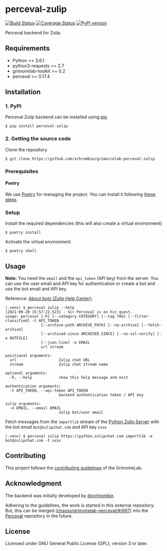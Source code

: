 # perceval-zulip
[![Build Status](https://github.com/vchrombie/grimoirelab-perceval-zulip/workflows/tests/badge.svg)](https://github.com/vchrombie/grimoirelab-perceval-zulip/actions?query=workflow:tests+branch:master+event:push) [![Coverage Status](https://img.shields.io/coveralls/vchrombie/grimoirelab-perceval-zulip.svg)](https://coveralls.io/r/vchrombie/grimoirelab-perceval-zulip?branch=master) [![PyPI version](https://badge.fury.io/py/perceval-zulip.svg)](https://badge.fury.io/py/perceval-zulip)

Perceval backend for Zulip.

## Requirements

* Python >= 3.6.1
* python3-requests >= 2.7
* grimoirelab-toolkit >= 0.2
* perceval >= 0.17.4

## Installation

### 1. PyPI

Perceval Zulip backend can be installed using [pip](https://pip.pypa.io/en/stable/)
```
$ pip install perceval-zulip
```

### 2. Getting the source code

Clone the repository
```
$ git clone https://github.com/vchrombie/grimoirelab-perceval-zulip
```

### Prerequisites

#### Poetry

We use [Poetry](https://python-poetry.org/docs/) for managing the project.
You can install it following [these steps](https://python-poetry.org/docs/#installation).

### Setup

Install the required dependencies (this will also create a virtual environment)
```
$ poetry install
```

Activate the virtual environment
```
$ poetry shell
```

## Usage

**Note:** You need the `email` and the `api_token` (API key) from the server. You can use the user email and API key
for authentication or create a bot and use the bot email and API key.

Reference: [About bots (Zulip Help Center)](https://zulip.com/help/bots-and-integrations).
```
(.venv) $ perceval zulip --help
[2021-09-20 15:57:22,523] - Sir Perceval is on his quest.
usage: perceval [-h] [--category CATEGORY] [--tag TAG] [--filter-classified] -t API_TOKEN
                [--archive-path ARCHIVE_PATH] [--no-archive] [--fetch-archive]
                [--archived-since ARCHIVED_SINCE] [--no-ssl-verify] [-o OUTFILE]
                [--json-line] -e EMAIL
                url stream

positional arguments:
  url                   Zulip chat URL
  stream                Zulip chat stream name

optional arguments:
  -h, --help            show this help message and exit

authentication arguments:
  -t API_TOKEN, --api-token API_TOKEN
                        backend authentication token / API key

zulip arguments:
  -e EMAIL, --email EMAIL
                        Zulip bot/user email
```

Fetch messages from the `importlib` stream of the [Python Zulip Server](https://python.zulipchat.com) with the
bot email `bot@zulipchat.com` and API key `xxxx`
```
(.venv) $ perceval zulip https://python.zulipchat.com importlib -e bot@zulipchat.com -t xxxx
```

## Contributing

This project follows the [contributing guidelines](https://github.com/chaoss/grimoirelab/blob/master/CONTRIBUTING.md)
of the GrimoireLab.

## Acknowledgment

The backend was initially developed by [@vchrombie](https://github.com/vchrombie).

Adhering to the guidelines, the work is started in this external repository. But, this can be merged
([chaoss/grimoirelab-perceval/#/667](https://github.com/chaoss/grimoirelab-perceval/pull/667)) into the 
[Perceval](https://github.com/chaoss/grimoirelab-perceval) repository in the future.

## License

Licensed under GNU General Public License (GPL), version 3 or later.
